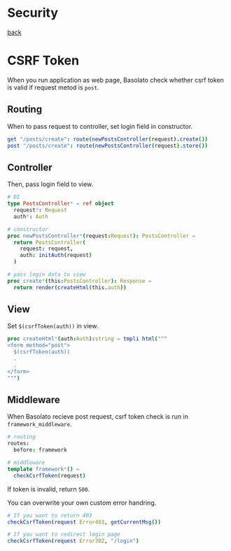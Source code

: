 Security
===
[back](../README.md)

# CSRF Token
When you run application as web page, Basolato check whether csrf token is valid if request metod is `post`.

## Routing
When to pass request to controller, set login field in constructor.
```nim
get "/posts/create": route(newPostsController(request).create())
post "/posts/create": route(newPostsController(request).store())
```

## Controller
Then, pass login field to view.

```nim
# DI
type PostsController* = ref object
  request*: Request
  auth*: Auth

# constructor
proc newPostsController*(request:Request): PostsController =
  return PostsController(
    request: request,
    auth: initAuth(request)
  )

# pass login data to view
proc create*(this:PostsController): Response =
  return render(createHtml(this.auth))
```

## View
Set `$(csrfToken(auth))` in view.
```nim
proc createHtml*(auth:Auth):string = tmpli html("""
<form method="post">
  $(csrfToken(auth))
  .
  .
</form>
""")
```

## Middleware
When Basolato recieve post request, csrf token check is run in `framework_middleware`.

```nim
# routing
routes:
  before: framework

# middleware
template framework*() =
  checkCsrfToken(request)
```
If token is invalid, return `500`.

You can overwrite your own custom error handring.
```nim
# If you want to return 403
checkCsrfToken(request Error403, getCurrentMsg())

# If you want to redirect login page
checkCsrfToken(request Error302, "/login")
```